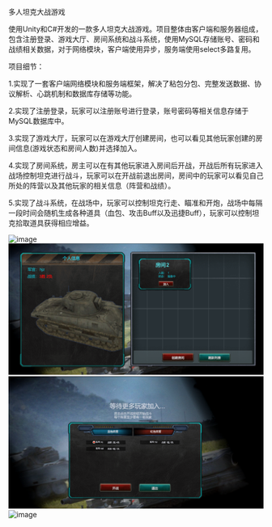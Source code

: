 多人坦克大战游戏

使用Unity和C#开发的一款多人坦克大战游戏。项目整体由客户端和服务器组成，包含注册登录、游戏大厅、房间系统和战斗系统，使用MySQL存储账号、密码和战绩相关数据，对于网络模块，客户端使用异步，服务端使用select多路复用。

项目细节：

1.实现了一套客户端网络模块和服务端框架，解决了粘包分包、完整发送数据、协议解析、心跳机制和数据库存储等功能。

2.实现了注册登录，玩家可以注册账号进行登录，账号密码等相关信息存储于MySQL数据库中。

3.实现了游戏大厅，玩家可以在游戏大厅创建房间，也可以看见其他玩家创建的房间信息(游戏状态和房间人数)并选择加入。

4.实现了房间系统，房主可以在有其他玩家进入房间后开战，开战后所有玩家进入战场控制坦克进行战斗，玩家可以在开战前退出房间，房间中的玩家可以看见自己所处的阵营以及其他玩家的相关信息（阵营和战绩）。

5.实现了战斗系统，在战场中，玩家可以控制坦克行走、瞄准和开炮，战场中每隔一段时间会随机生成各种道具（血包、攻击Buff以及迅捷Buff），玩家可以控制坦克拾取道具获得相应增益。

![image](LoginInterface.png)
![image](LobbyInterface.png)
![image](RoomInterface.png)
![image](BattleGround.png)


